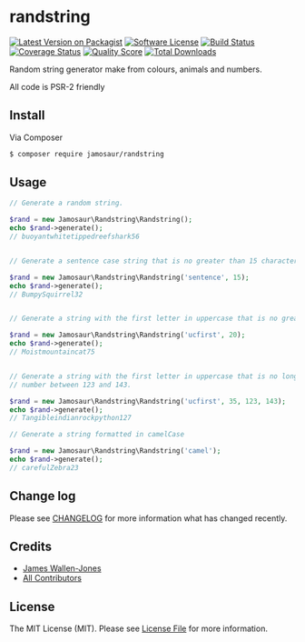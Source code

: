 # randstring

[![Latest Version on Packagist][ico-version]][link-packagist]
[![Software License][ico-license]](LICENSE.md)
[![Build Status][ico-travis]][link-travis]
[![Coverage Status][ico-scrutinizer]][link-scrutinizer]
[![Quality Score][ico-code-quality]][link-code-quality]
[![Total Downloads][ico-downloads]][link-downloads]

Random string generator make from colours, animals and numbers.

All code is PSR-2 friendly

## Install

Via Composer

``` bash
$ composer require jamosaur/randstring
```

## Usage

``` php
// Generate a random string.

$rand = new Jamosaur\Randstring\Randstring();
echo $rand->generate();
// buoyantwhitetippedreefshark56


// Generate a sentence case string that is no greater than 15 characters long.

$rand = new Jamosaur\Randstring\Randstring('sentence', 15);
echo $rand->generate();
// BumpySquirrel32


// Generate a string with the first letter in uppercase that is no greater than 20 characters long.

$rand = new Jamosaur\Randstring\Randstring('ucfirst', 20);
echo $rand->generate();
// Moistmountaincat75


// Generate a string with the first letter in uppercase that is no longer than 35 characters long with a random 
// number between 123 and 143.

$rand = new Jamosaur\Randstring\Randstring('ucfirst', 35, 123, 143);
echo $rand->generate();
// Tangibleindianrockpython127

// Generate a string formatted in camelCase

$rand = new Jamosaur\Randstring\Randstring('camel');
echo $rand->generate();
// carefulZebra23
```

## Change log

Please see [CHANGELOG](CHANGELOG.md) for more information what has changed recently.

## Credits

- [James Wallen-Jones][link-author]
- [All Contributors][link-contributors]

## License

The MIT License (MIT). Please see [License File](LICENSE.md) for more information.

[ico-version]: https://img.shields.io/packagist/v/jamosaur/randstring.svg?style=flat-square
[ico-license]: https://img.shields.io/badge/license-MIT-brightgreen.svg?style=flat-square
[ico-travis]: https://img.shields.io/travis/jamosaur/randstring/master.svg?style=flat-square
[ico-scrutinizer]: https://img.shields.io/scrutinizer/coverage/g/jaaaaaaaaaam/randstring.svg?style=flat-square
[ico-code-quality]: https://img.shields.io/scrutinizer/g/jamosaur/randstring.svg?style=flat-square
[ico-downloads]: https://img.shields.io/packagist/dt/jamosaur/randstring.svg?style=flat-square

[link-packagist]: https://packagist.org/packages/jamosaur/randstring
[link-travis]: https://travis-ci.org/jamosaur/randstring
[link-scrutinizer]: https://scrutinizer-ci.com/g/jamosaur/randstring/code-structure
[link-code-quality]: https://scrutinizer-ci.com/g/jaaaaaaaaaam/randstring
[link-downloads]: https://packagist.org/packages/jamosaur/randstring
[link-author]: https://github.com/jamosaur
[link-contributors]: ../../contributors
